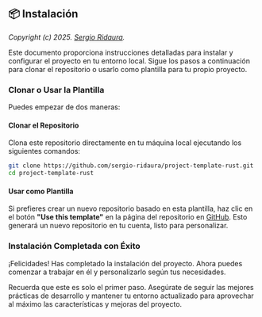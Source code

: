 ## 📦 Instalación

_Copyright (c) 2025. [Sergio Ridaura](https://github.com/sergio-ridaura)._

Este documento proporciona instrucciones detalladas para instalar y configurar el proyecto en tu entorno local. Sigue los pasos a continuación para clonar el repositorio o usarlo como plantilla para tu propio proyecto.

### Clonar o Usar la Plantilla

Puedes empezar de dos maneras:

#### Clonar el Repositorio

Clona este repositorio directamente en tu máquina local ejecutando los siguientes comandos:

```sh
git clone https://github.com/sergio-ridaura/project-template-rust.git
cd project-template-rust
```

#### Usar como Plantilla

Si prefieres crear un nuevo repositorio basado en esta plantilla, haz clic en el botón **"Use this template"** en la página del repositorio en [GitHub](https://github.com/sergio-ridaura/project-template-rust). Esto generará un nuevo repositorio en tu cuenta, listo para personalizar.

### Instalación Completada con Éxito

¡Felicidades! Has completado la instalación del proyecto. Ahora puedes comenzar a trabajar en él y personalizarlo según tus necesidades.

Recuerda que este es solo el primer paso. Asegúrate de seguir las mejores prácticas de desarrollo y mantener tu entorno actualizado para aprovechar al máximo las características y mejoras del proyecto.
